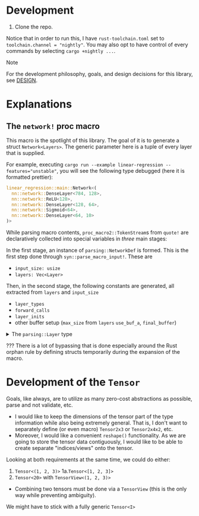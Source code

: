 # Development

1. Clone the repo.

Notice that in order to run this, I have `rust-toolchain.toml` set to `toolchain.channel = "nightly"`. You may also opt to have control of every commands by selecting `cargo +nightly ...`.


> [!NOTE]
> For the development philosophy, goals, and design decisions for this library, see [DESIGN](DESIGN.md).

# Explanations

## The `network!` proc macro

This macro is the spotlight of this library. The goal of it is to generate a struct `Network<Layers>`. The generic parameter here is a tuple of every layer that is supplied.

For example, executing `cargo run --example linear-regression --features="unstable"`, you will see the following type debugged (here it is formatted prettier):

```rs
linear_regression::main::Network<(
  nn::network::DenseLayer<784, 128>,
  nn::network::ReLU<128>,
  nn::network::DenseLayer<128, 64>,
  nn::network::Sigmoid<64>,
  nn::network::DenseLayer<64, 10>
)>
```

While parsing macro contents, `proc_macro2::TokenStream`s from `quote!` are declaratively collected into special variables in *three* main stages:

In the first stage, an instance of `parsing::NetworkDef` is formed. This is the first step done through `syn::parse_macro_input!`. These are
- `input_size: usize`
- `layers: Vec<Layer>`

Then, in the second stage, the following constants are generated, all extracted from `layers` and `input_size`
- `layer_types`
- `forward_calls`
- `layer_inits`
- other buffer setup (`max_size` from `layers` `use_buf_a`, `final_buffer`)

<details>
  <summary>The <code>parsing::Layer</code> type</summary>
  
  An enum defined as
  
  ```rs
    pub enum Layer {
      Conv {
          /// Number of output channels/features in the output. Alternatively, this may be interpreted as the number of filters in the convolutional layer.
          out_channels: usize,
          kernel: usize,
          stride: usize,
          padding: usize,
      },
      Dense(usize),
      ReLU,
      Sigmoid,
  }
  ```
</details>

??? There is a lot of bypassing that is done especially around the Rust orphan rule by defining structs temporarily during the expansion of the macro.

# Development of the `Tensor`
Goals, like always, are to utilize as many zero-cost abstractions as possible, parse and not validate, etc.

- I would like to keep the dimensions of the tensor part of the type information while also being extremely general. That is, I don't want to separately define (or even macro) `Tensor2x3` or `Tensor2x4x2`, etc. 
- Moreover, I would like a convenient `reshape()` functionality. As we are going to store the tensor data contiguously, I would like to be able to create separate "indices/views" onto the tensor.

Looking at both requirements at the same time, we could do either:

1. `Tensor<(1, 2, 3)>`
1a.`Tensor<[1, 2, 3]>` 
2. `Tensor<20>` with `TensorView<(1, 2, 3)>`
  - Combining two tensors must be done via a `TensorView` (this is the only way while preventing ambiguity).

We might have to stick with a fully generic `Tensor<I>`
